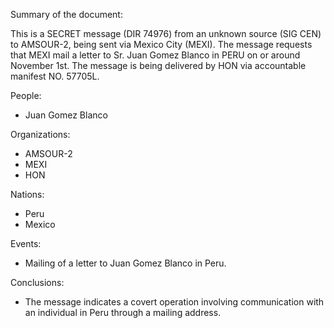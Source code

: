 Summary of the document:

This is a SECRET message (DIR 74976) from an unknown source (SIG CEN) to AMSOUR-2, being sent via Mexico City (MEXI). The message requests that MEXI mail a letter to Sr. Juan Gomez Blanco in PERU on or around November 1st. The message is being delivered by HON via accountable manifest NO. 57705L.

People:

*   Juan Gomez Blanco

Organizations:

*   AMSOUR-2
*   MEXI
*   HON

Nations:

*   Peru
*   Mexico

Events:

*   Mailing of a letter to Juan Gomez Blanco in Peru.

Conclusions:

*   The message indicates a covert operation involving communication with an individual in Peru through a mailing address.
